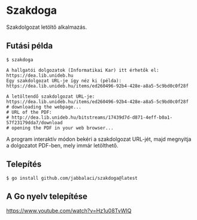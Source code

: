 # Szakdoga

Szakdolgozat letöltő alkalmazás.

## Futási példa

    $ szakdoga

```
A hallgatói dolgozatok (Informatikai Kar) itt érhetők el: https://dea.lib.unideb.hu
Egy szakdolgozat URL-je így néz ki (példa): https://dea.lib.unideb.hu/items/ed260496-92b4-428e-a8a5-5c9bd0c0f28f

A letöltendő szakdolgozat URL-je: https://dea.lib.unideb.hu/items/ed260496-92b4-428e-a8a5-5c9bd0c0f28f
# downloading the webpage...
# URL of the PDF:
# http://dea.lib.unideb.hu/bitstreams/17439d7d-d871-4eff-b0a1-57f23179dda7/download
# opening the PDF in your web browser...
```

A program interaktív módon bekéri a szakdolgozat URL-jét,
majd megnyitja a dolgozatot PDF-ben, mely immár letölthető.

## Telepítés

    $ go install github.com/jabbalaci/szakdoga@latest

## A Go nyelv telepítése

https://www.youtube.com/watch?v=Hz1u08TvWIQ
